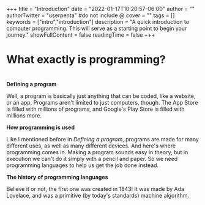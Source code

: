 +++
title = "Introduction"
date = "2022-01-17T10:20:57-06:00"
author = ""
authorTwitter = "userpenta" #do not include @
cover = ""
tags = []
keywords = ["intro","introduction"]
description = "A quick introduction to computer programming. This will serve as a starting point to begin your journey."
showFullContent = false
readingTime = false
+++

# What exactly is programming?
#
**Defining a program**

Well, a program is basically just anything that can be coded, like a website, or an app. Programs aren't limited to just computers, though. The App Store is filled with millions of programs, and Google's Play Store is filled with millions more.

**How programming is used**

Like I mentioned before in *Defining a program*, programs are made for many different uses, as well as many different devices. And here's where programming comes in. Making a program sounds easy in theory, but in execution we can't do it simply with a pencil and paper. So we need programming languages to help us get the job done instead.

**The history of programming languages**

Believe it or not, the first one was created in 1843! It was made by Ada Lovelace, and was a primitive (by today's standards) machine algorithm.
